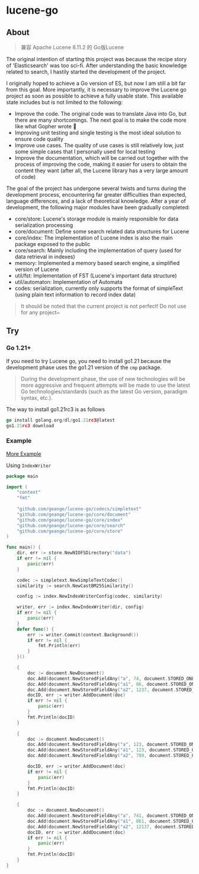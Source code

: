 # lucene-go

## About

> 兼容 Apache Lucene 8.11.2 的 Go版Lucene

The original intention of starting this project was because the recipe story of 'Elasticsearch' was too sci-fi. After
understanding the basic knowledge related to search, I hastily started the development of the project.

I originally hoped to achieve a Go version of ES, but now I am still a bit far from this goal.
More importantly, it is necessary to improve the Lucene go project as soon as possible to achieve a fully usable state.
This available state includes but is not limited to the following:

* Improve the code. The original code was to translate Java into Go, but there are many shortcomings. The next goal is
  to make the code more like what Gopher wrote 🐶
* Improving unit testing and single testing is the most ideal solution to ensure code quality
* Improve use cases. The quality of use cases is still relatively low, just some simple cases that I personally used for
  local testing
* Improve the documentation, which will be carried out together with the process of improving the code, making it easier
  for users to obtain the content they want (after all, the Lucene library has a very large amount of code)

The goal of the project has undergone several twists and turns during the development process, encountering far greater
difficulties than expected, language differences, and a lack of theoretical knowledge. After a year of development, the
following major modules have been gradually completed:

* core/store: Lucene's storage module is mainly responsible for data serialization processing
* core/document: Define some search related data structures for Lucene
* core/index: The implementation of Lucene index is also the main package exposed to the public
* core/search: Mainly including the implementation of query (used for data retrieval in indexes)
* memory: Implemented a memory based search engine, a simplified version of Lucene
* util/fst: Implementation of FST (Lucene's important data structure)
* util/automaton: Implementation of Automata
* codes: serialization, currently only supports the format of simpleText (using plain text information to record index
  data)

> It should be noted that the current project is not perfect! Do not use for any project~

## Try

### Go 1.21+

If you need to try Lucene go, you need to install go1.21 because the development phase uses the go1.21 version of
the `cmp` package.

> During the development phase, the use of new technologies will be more aggressive and frequent attempts will be made
> to use the latest Go technologies/standards (such as the latest Go version, paradigm syntax, etc.).

The way to install go1.21rc3 is as follows

```go
go install golang.org/dl/go1.21rc3@latest
go1.21rc3 download
```

### Example

[More Example](https://github.com/geange/lucene-go-example)

Using `IndexWriter`

```go
package main

import (
	"context"
	"fmt"
	
	"github.com/geange/lucene-go/codecs/simpletext"
	"github.com/geange/lucene-go/core/document"
	"github.com/geange/lucene-go/core/index"
	"github.com/geange/lucene-go/core/search"
	"github.com/geange/lucene-go/core/store"
)

func main() {
	dir, err := store.NewNIOFSDirectory("data")
	if err != nil {
		panic(err)
	}

	codec := simpletext.NewSimpleTextCodec()
	similarity := search.NewCastBM25Similarity()

	config := index.NewIndexWriterConfig(codec, similarity)

	writer, err := index.NewIndexWriter(dir, config)
	if err != nil {
		panic(err)
	}
	defer func() {
		err := writer.Commit(context.Background())
		if err != nil {
			fmt.Println(err)
		}
	}()

	{
		doc := document.NewDocument()
		doc.Add(document.NewStoredFieldAny("a", 74, document.STORED_ONLY))
		doc.Add(document.NewStoredFieldAny("a1", 86, document.STORED_ONLY))
		doc.Add(document.NewStoredFieldAny("a2", 1237, document.STORED_ONLY))
		docID, err := writer.AddDocument(doc)
		if err != nil {
			panic(err)
		}
		fmt.Println(docID)
	}

	{
		doc := document.NewDocument()
		doc.Add(document.NewStoredFieldAny("a", 123, document.STORED_ONLY))
		doc.Add(document.NewStoredFieldAny("a1", 123, document.STORED_ONLY))
		doc.Add(document.NewStoredFieldAny("a2", 789, document.STORED_ONLY))

		docID, err := writer.AddDocument(doc)
		if err != nil {
			panic(err)
		}
		fmt.Println(docID)
	}

	{
		doc := document.NewDocument()
		doc.Add(document.NewStoredFieldAny("a", 741, document.STORED_ONLY))
		doc.Add(document.NewStoredFieldAny("a1", 861, document.STORED_ONLY))
		doc.Add(document.NewStoredFieldAny("a2", 12137, document.STORED_ONLY))
		docID, err := writer.AddDocument(doc)
		if err != nil {
			panic(err)
		}
		fmt.Println(docID)
	}
}

```
